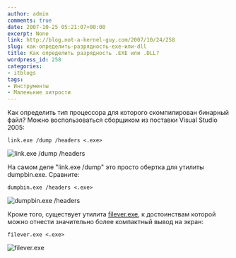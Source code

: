 ```yaml
---
author: admin
comments: true
date: 2007-10-25 05:21:07+00:00
excerpt: None
link: http://blog.not-a-kernel-guy.com/2007/10/24/258
slug: как-определить-разрядность-exe-или-dll
title: Как определить разрядность .EXE или .DLL?
wordpress_id: 258
categories:
- itblogs
tags:
- Инструменты
- Маленькие хитрости
---
```


Как определить тип процессора для которого скомпилирован бинарный файл? Можно воспользоваться сборщиком из поставки Visual Studio 2005:

```no-highlight
link.exe /dump /headers <.exe>
```

![link.exe /dump /headers](http://blog.not-a-kernel-guy.com/wp-content/uploads/2007/10/dumpbin01.png)

На самом деле "link.exe /dump" это просто обертка для утилиты dumpbin.exe. Сравните:

```no-highlight
dumpbin.exe /headers <.exe>
```

![dumpbin.exe /headers](http://blog.not-a-kernel-guy.com/wp-content/uploads/2007/10/dumpbin02.png)

Кроме того, существует утилита [filever.exe](http://support.microsoft.com/kb/913111), к достоинствам которой можно отнести значительно более компактный вывод на экран:

```no-highlight
filever.exe <.exe>
```

![filever.exe](http://blog.not-a-kernel-guy.com/wp-content/uploads/2007/10/dumpbin03.png)
